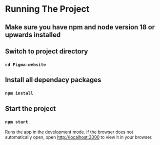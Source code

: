 # Running The Project

## Make sure you have npm and node version 18 or upwards installed

## Switch to project directory
### `cd Figma-website`

## Install all dependacy packages
### `npm install`

## Start the project
### `npm start`
Runs the app in the development mode.
if the browser does not automatically open, open [http://localhost:3000](http://localhost:3000) to view it in your browser.
